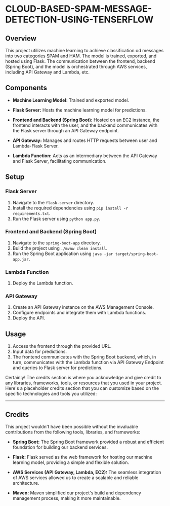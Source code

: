 # CLOUD-BASED-SPAM-MESSAGE-DETECTION-USING-TENSERFLOW

## Overview

This project utilizes machine learning to achieve classification od messages into two categories SPAM and HAM. The model is trained, exported, and hosted using Flask. The communication between the frontend, backend (Spring Boot), and the model is orchestrated through AWS services, including API Gateway and Lambda, etc.

## Components

- **Machine Learning Model:** Trained and exported model.

- **Flask Server:** Hosts the machine learning model for predictions.

- **Frontend and Backend (Spring Boot):** Hosted on an EC2 instance, the frontend interacts with the user, and the backend communicates with the Flask server through an API Gateway endpoint.

- **API Gateway:** Manages and routes HTTP requests between user and Lambda-Flask Server.

- **Lambda Function:** Acts as an intermediary between the API Gateway and Flask Server, facilitating communication.

## Setup

### Flask Server

1. Navigate to the `flask-server` directory.
2. Install the required dependencies using `pip install -r requirements.txt`.
3. Run the Flask server using `python app.py`.

### Frontend and Backend (Spring Boot)

1. Navigate to the `spring-boot-app` directory.
2. Build the project using `./mvnw clean install`.
3. Run the Spring Boot application using `java -jar target/spring-boot-app.jar`.

### Lambda Function

1. Deploy the Lambda function.

### API Gateway

1. Create an API Gateway instance on the AWS Management Console.
2. Configure endpoints and integrate them with Lambda functions.
3. Deploy the API.

## Usage

1. Access the frontend through the provided URL.
2. Input data for predictions.
3. The frontend communicates with the Spring Boot backend, which, in turn, communicates with the Lambda function via API Gateway Endpoint and queries to Flask server for predictions.

Certainly! The credits section is where you acknowledge and give credit to any libraries, frameworks, tools, or resources that you used in your project. Here's a placeholder credits section that you can customize based on the specific technologies and tools you utilized:

---

## Credits

This project wouldn't have been possible without the invaluable contributions from the following tools, libraries, and frameworks:

- **Spring Boot:** The Spring Boot framework provided a robust and efficient foundation for building our backend services.

- **Flask:** Flask served as the web framework for hosting our machine learning model, providing a simple and flexible solution.

- **AWS Services (API Gateway, Lambda, EC2):** The seamless integration of AWS services allowed us to create a scalable and reliable architecture.

- **Maven:** Maven simplified our project's build and dependency management process, making it more maintainable.
